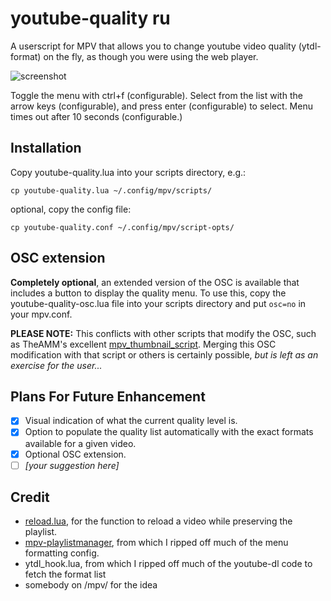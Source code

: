 # youtube-quality ru
A userscript for MPV that allows you to change youtube video quality (ytdl-format) on the fly, as though you were using the web player.

![screenshot](quality-menu.png)

Toggle the menu with ctrl+f (configurable).   Select from the list with the arrow keys (configurable), and press enter (configurable) to select.  Menu times out after 10 seconds (configurable.)

## Installation
Copy youtube-quality.lua into your scripts directory, e.g.:

    cp youtube-quality.lua ~/.config/mpv/scripts/
optional, copy the config file:

    cp youtube-quality.conf ~/.config/mpv/script-opts/


## OSC extension
**Completely optional**, an extended version of the OSC is available that includes a button to display the quality menu.  To use this, copy the youtube-quality-osc.lua file into your scripts directory and put `osc=no` in your mpv.conf.

**PLEASE NOTE:** This conflicts with other scripts that modify the OSC, such as TheAMM's excellent [mpv_thumbnail_script](https://github.com/TheAMM/mpv_thumbnail_script).  Merging this OSC modification with that script or others is certainly possible, *but is left as an exercise for the user...*

## Plans For Future Enhancement
- [x] Visual indication of what the current quality level is.
- [x] Option to populate the quality list automatically with the exact formats available for a given video.
- [x] Optional OSC extension.
- [ ] *\[your suggestion here\]*

## Credit
- [reload.lua](https://github.com/4e6/mpv-reload/), for the function to reload a video while preserving the playlist.
- [mpv-playlistmanager](https://github.com/jonniek/mpv-playlistmanager), from which I ripped off much of the menu formatting config.
- ytdl_hook.lua, from which I ripped off much of the youtube-dl code to fetch the format list
- somebody on /mpv/ for the idea
